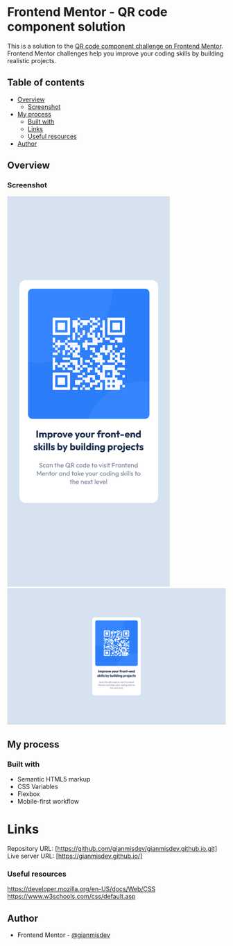 # Frontend Mentor - QR code component solution

This is a solution to the [QR code component challenge on Frontend Mentor](https://www.frontendmentor.io/challenges/qr-code-component-iux_sIO_H). Frontend Mentor challenges help you improve your coding skills by building realistic projects. 

## Table of contents

- [Overview](#overview)
  - [Screenshot](#screenshot)
- [My process](#my-process)
  - [Built with](#built-with)
  - [Links](#links)
  - [Useful resources](#useful-resources)
- [Author](#author)

## Overview

### Screenshot

![](./images/screenshot_mobil_design.png)
![](./images/screenshot_desktop_design.png)

## My process

### Built with

- Semantic HTML5 markup
- CSS Variables
- Flexbox
- Mobile-first workflow

# Links

Repository URL: [https://github.com/gianmisdev/gianmisdev.github.io.git]
Live server URL: [https://gianmisdev.github.io/]

### Useful resources

https://developer.mozilla.org/en-US/docs/Web/CSS
https://www.w3schools.com/css/default.asp


## Author

- Frontend Mentor - [@gianmisdev](https://www.frontendmentor.io/profile/gianmisdev)


